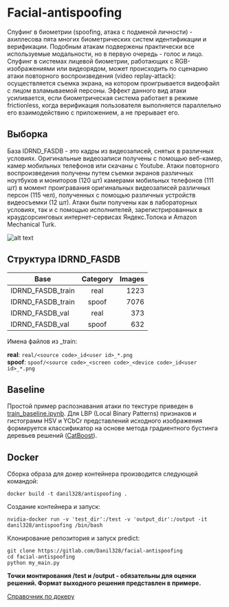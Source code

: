 # Facial-antispoofing

Спуфинг в биометрии (spoofing, атака с подменой личности) - ахиллесова пята многих биометрических систем идентификации и верификации. Подобным атакам подвержены практически все используемые модальности, но в первую очередь - голос и лицо. Спуфинг в системах лицевой биометрии, работающих с RGB-изображениями или видеорядом, может происходить по сценарию атаки повторного воспроизведения (video replay-attack): осуществляется съемка экрана, на котором проигрывается видеофайл с лицом взламываемой персоны. Эффект данного вид атаки усиливается, если биометрическая система работает в режиме frictionless, когда верификация пользователя выполняется параллельно его взаимодействию с приложением, а не прерывает его.

## Выборка
База IDRND_FASDB - это кадры из видеозаписей, снятых в различных условиях. 
Оригинальные видеозаписи получены с помощью веб-камер, камер мобильных телефонов или скачаны c Youtube.
Атаки повторного воспроизведения получены путем съемки экранов различных ноутбуков и мониторов (120 шт) камерами мобильных телефонов (111 шт) в момент проигравания оригинальных видеозаписей различных персон (115 чел), полученных с помощью различных устройств видеосъемки (12 шт).
Атаки были получены как в лабораторных условиях, так и с помощью исполнителей, зарегистрированных в краудсорсинговых интернет-сервисах Яндекс.Толока и Amazon Mechanical Turk.

![alt text](https://github.com/vicident/Facial-antispoofing/blob/master/crop.png "Crop-align scheme")

## Структура IDRND_FASDB
| Base        | Category           | Images  |
| ------------- |:-------------:| -----:|
| IDRND_FASDB_train | real | 1223 |
| IDRND_FASDB_train | spoof | 7076 |
| IDRND_FASDB_val | real | 373 |
| IDRND_FASDB_val | spoof | 632 |

Имена файлов из _train:

**real**: `real/<source code>_id<user id>_*.png` <br/>
**spoof**: `spoof/<source code>_<screen code>_<device code>_id<user id>_*.png`

## Baseline
Простой пример распознавания атаки по текстуре приведен в [train_baseline.ipynb](../master/train_baseline.ipynb). Для LBP (Local Binary Patterns) признаков и гистограмм HSV и YCbCr представлений исходного изображения формируется классификатор на основе метода градиентного бустинга деревьев решений ([CatBoost](https://catboost.yandex/)).

## Docker
Сборка образа для докер контейнера производится следующей командой:

    docker build -t danil328/antispoofing .

Создание контейнера и запуск:

    nvidia-docker run -v 'test_dir':/test -v 'output_dir':/output -it danil328/antispoofing /bin/bash
    
Клонирование репозитория и запуск predict:

    git clone https://gitlab.com/Danil328/facial-antispoofing
    cd facial-antispoofing
    python my_main.py


**Точки монтирования /test и /output - обязательны для оценки решений. Формат выходного решения представлен в примере.**

[Справочник по докеру](https://docs.docker.com/)
